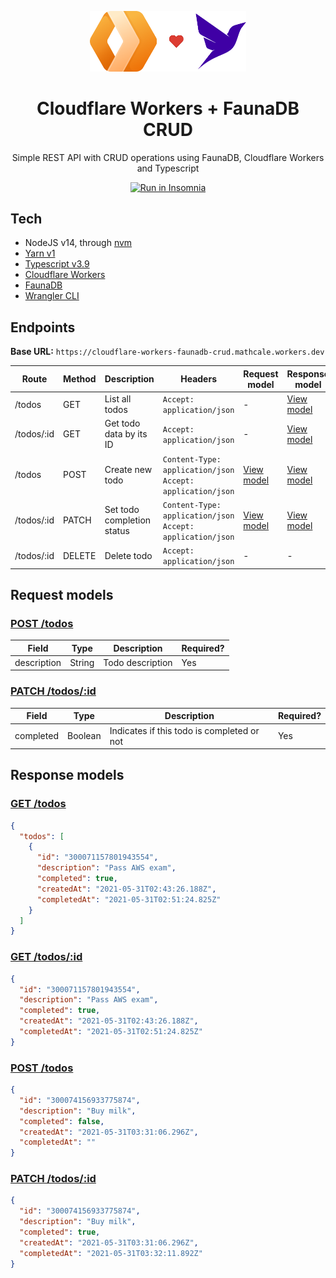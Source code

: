 <!-- markdownlint-disable MD033 MD041 -->
<p align="center">
  <img src="docs/img/cfworkers-love-fauna.png" alt="Project logo" width="250px">
  <h1 align="center">Cloudflare Workers + FaunaDB CRUD</h1>
  <p align="center">Simple REST API with CRUD operations using FaunaDB, Cloudflare Workers and Typescript</p>
  <p align="center">
    <a href="https://insomnia.rest/run/?label=Cloudflare%20Workers%20%2B%20FaunaDB%20CRUD&uri=https%3A%2F%2Fraw.githubusercontent.com%2Fmathcale%2Fcloudflare-workers-faunadb-crud%2Fmain%2Fdocs%2Finsomnia-collection.json" target="_blank"><img src="https://insomnia.rest/images/run.svg" alt="Run in Insomnia"></a>
  </p>
</p>

## Tech

- NodeJS v14, through [nvm](https://github.com/nvm-sh/nvm)
- [Yarn v1](https://classic.yarnpkg.com)
- [Typescript v3.9](https://www.typescriptlang.org/)
- [Cloudflare Workers](https://workers.cloudflare.com/)
- [FaunaDB](https://fauna.com/)
- [Wrangler CLI](https://developers.cloudflare.com/workers/cli-wrangler)

## Endpoints

**Base URL:** `https://cloudflare-workers-faunadb-crud.mathcale.workers.dev`

| Route      | Method | Description                | Headers                                                        | Request model                | Response model                 |
| ---------- | ------ | -------------------------- | -------------------------------------------------------------- | ---------------------------- | ------------------------------ |
| /todos     | GET    | List all todos             | `Accept: application/json`                                     | -                            | [View model](#get-todos)       |
| /todos/:id | GET    | Get todo data by its ID    | `Accept: application/json`                                     | -                            | [View model](#get-todosid)     |
| /todos     | POST   | Create new todo            | `Content-Type: application/json`<br>`Accept: application/json` | [View model](#post-todos)    | [View model](#post-todos-1)    |
| /todos/:id | PATCH  | Set todo completion status | `Content-Type: application/json`<br>`Accept: application/json` | [View model](#patch-todosid) | [View model](#patch-todosid-1) |
| /todos/:id | DELETE | Delete todo                | `Accept: application/json`                                     | -                            | -                              |

## Request models

### [POST /todos](#create-todo-req)

| Field       | Type   | Description      | Required? |
| ----------- | ------ | ---------------- | --------- |
| description | String | Todo description | Yes       |

### [PATCH /todos/:id](#edit-todo-req)

| Field     | Type    | Description                                | Required? |
| --------- | ------- | ------------------------------------------ | --------- |
| completed | Boolean | Indicates if this todo is completed or not | Yes       |

## Response models

### [GET /todos](#get-todos-res)

```json
{
  "todos": [
    {
      "id": "300071157801943554",
      "description": "Pass AWS exam",
      "completed": true,
      "createdAt": "2021-05-31T02:43:26.188Z",
      "completedAt": "2021-05-31T02:51:24.825Z"
    }
  ]
}
```

### [GET /todos/:id](#get-todo-res)

```json
{
  "id": "300071157801943554",
  "description": "Pass AWS exam",
  "completed": true,
  "createdAt": "2021-05-31T02:43:26.188Z",
  "completedAt": "2021-05-31T02:51:24.825Z"
}
```

### [POST /todos](#create-todo-res)

```json
{
  "id": "300074156933775874",
  "description": "Buy milk",
  "completed": false,
  "createdAt": "2021-05-31T03:31:06.296Z",
  "completedAt": ""
}
```

### [PATCH /todos/:id](#edit-todo-res)

```json
{
  "id": "300074156933775874",
  "description": "Buy milk",
  "completed": true,
  "createdAt": "2021-05-31T03:31:06.296Z",
  "completedAt": "2021-05-31T03:32:11.892Z"
}
```
